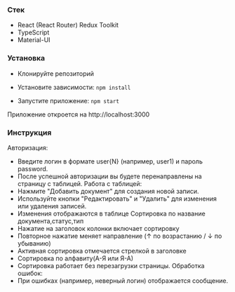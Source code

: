### Стек

- React (React Router) Redux Toolkit 
- TypeScript 
- Material-UI 



### Установка

- Клонируйте репозиторий
- Установите зависимости:
```npm install```

- Запустите приложение:
```npm start```

Приложение откроется на http://localhost:3000

### Инструкция
Авторизация:
- Введите логин в формате user{N} (например, user1) и пароль password.
- После успешной авторизации вы будете перенаправлены на страницу с таблицей.
Работа с таблицей:
- Нажмите "Добавить документ" для создания новой записи.
- Используйте кнопки "Редактировать" и "Удалить" для изменения или удаления записей.
- Изменения отображаются в таблице
Сортировка по название документа,статус,тип
- Нажатие на заголовок колонки включает сортировку
- Повторное нажатие меняет направление (↑ по возрастанию / ↓ по убыванию)
- Активная сортировка отмечается стрелкой в заголовке
- Сортировка по алфавиту(А-Я или Я-А)
- Сортировка работает без перезагрузки страницы.
Обработка ошибок:
- При ошибках (например, неверный логин) отображается сообщение.

